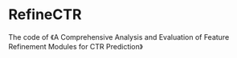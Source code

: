 # RefineCTR
The code of 《A Comprehensive Analysis and Evaluation of Feature Refinement Modules for CTR Prediction》
